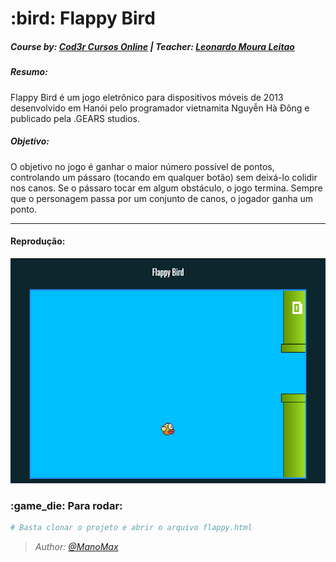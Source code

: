 <h1> :bird: Flappy Bird </h1>
<h5>
  Course by: <a href="https://www.udemy.com/user/cod3r-3/">Cod3r Cursos Online</a> | Teacher: <a href="https://www.udemy.com/course/curso-web/#instructor-2">Leonardo Moura Leitao</a>
</h5>

<p>
  <h5>Resumo:</h5>
  
  Flappy Bird é um jogo eletrônico para dispositivos móveis de 2013 desenvolvido em Hanói pelo programador vietnamita Nguyễn Hà Đông e publicado pela .GEARS studios.
  
  <h5>Objetivo:</h5>
  
  O objetivo no jogo é ganhar o maior número possível de pontos, controlando um pássaro (tocando em qualquer botão) sem deixá-lo colidir nos canos. Se o pássaro tocar em algum obstáculo, o jogo termina. Sempre que o personagem passa por um conjunto de canos, o jogador ganha um ponto.
</p>

____
<h4>Reprodução:</h4>

<img width="600" height="360" src="./imgs/flappy-bird.png">

<h3> :game_die: Para rodar: </h3>

```bash
# Basta clonar o projeto e abrir o arquivo flappy.html
```

<p><i>
  
>*Author: [@ManoMax](https://github.com/ManoMax)*

</i></p>
